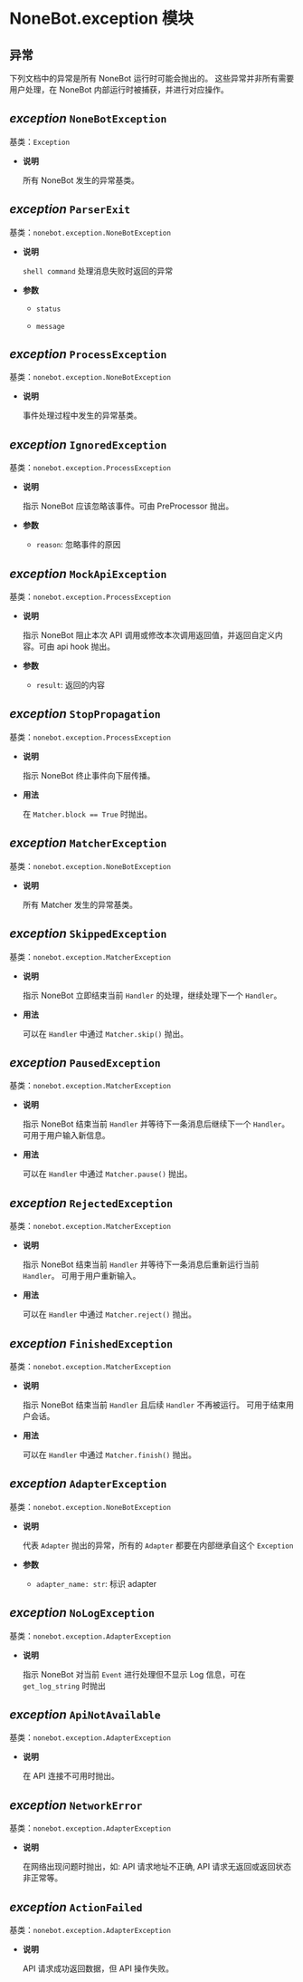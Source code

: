 # NoneBot.exception 模块

## 异常

下列文档中的异常是所有 NoneBot 运行时可能会抛出的。
这些异常并非所有需要用户处理，在 NoneBot 内部运行时被捕获，并进行对应操作。


## _exception_ `NoneBotException`

基类：`Exception`


* **说明**

    所有 NoneBot 发生的异常基类。



## _exception_ `ParserExit`

基类：`nonebot.exception.NoneBotException`


* **说明**

    `shell command` 处理消息失败时返回的异常



* **参数**

    
    * `status`


    * `message`



## _exception_ `ProcessException`

基类：`nonebot.exception.NoneBotException`


* **说明**

    事件处理过程中发生的异常基类。



## _exception_ `IgnoredException`

基类：`nonebot.exception.ProcessException`


* **说明**

    指示 NoneBot 应该忽略该事件。可由 PreProcessor 抛出。



* **参数**

    
    * `reason`: 忽略事件的原因



## _exception_ `MockApiException`

基类：`nonebot.exception.ProcessException`


* **说明**

    指示 NoneBot 阻止本次 API 调用或修改本次调用返回值，并返回自定义内容。可由 api hook 抛出。



* **参数**

    
    * `result`: 返回的内容



## _exception_ `StopPropagation`

基类：`nonebot.exception.ProcessException`


* **说明**

    指示 NoneBot 终止事件向下层传播。



* **用法**

    在 `Matcher.block == True` 时抛出。



## _exception_ `MatcherException`

基类：`nonebot.exception.NoneBotException`


* **说明**

    所有 Matcher 发生的异常基类。



## _exception_ `SkippedException`

基类：`nonebot.exception.MatcherException`


* **说明**

    指示 NoneBot 立即结束当前 `Handler` 的处理，继续处理下一个 `Handler`。



* **用法**

    可以在 `Handler` 中通过 `Matcher.skip()` 抛出。



## _exception_ `PausedException`

基类：`nonebot.exception.MatcherException`


* **说明**

    指示 NoneBot 结束当前 `Handler` 并等待下一条消息后继续下一个 `Handler`。
    可用于用户输入新信息。



* **用法**

    可以在 `Handler` 中通过 `Matcher.pause()` 抛出。



## _exception_ `RejectedException`

基类：`nonebot.exception.MatcherException`


* **说明**

    指示 NoneBot 结束当前 `Handler` 并等待下一条消息后重新运行当前 `Handler`。
    可用于用户重新输入。



* **用法**

    可以在 `Handler` 中通过 `Matcher.reject()` 抛出。



## _exception_ `FinishedException`

基类：`nonebot.exception.MatcherException`


* **说明**

    指示 NoneBot 结束当前 `Handler` 且后续 `Handler` 不再被运行。
    可用于结束用户会话。



* **用法**

    可以在 `Handler` 中通过 `Matcher.finish()` 抛出。



## _exception_ `AdapterException`

基类：`nonebot.exception.NoneBotException`


* **说明**

    代表 `Adapter` 抛出的异常，所有的 `Adapter` 都要在内部继承自这个 `Exception`



* **参数**

    
    * `adapter_name: str`: 标识 adapter



## _exception_ `NoLogException`

基类：`nonebot.exception.AdapterException`


* **说明**

    指示 NoneBot 对当前 `Event` 进行处理但不显示 Log 信息，可在 `get_log_string` 时抛出



## _exception_ `ApiNotAvailable`

基类：`nonebot.exception.AdapterException`


* **说明**

    在 API 连接不可用时抛出。



## _exception_ `NetworkError`

基类：`nonebot.exception.AdapterException`


* **说明**

    在网络出现问题时抛出，如: API 请求地址不正确, API 请求无返回或返回状态非正常等。



## _exception_ `ActionFailed`

基类：`nonebot.exception.AdapterException`


* **说明**

    API 请求成功返回数据，但 API 操作失败。
